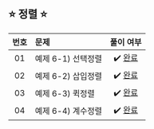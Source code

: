 ## ⭐️ 정렬 ⭐️ 

| **번호** | **문제** | **풀이 여부** |
|:--------:|:--------|:-------------:|
| 01 | 예제 6-1) 선택정렬 | ✔️ [완료](https://github.com/yuuforest/Baekjoon/blob/main/%EC%9D%B4%EC%BD%94%ED%85%8C/chapter06/%EC%84%A0%ED%83%9D%EC%A0%95%EB%A0%AC.py) |
| 02 | 예제 6-2) 삽입정렬 | ✔️ [완료](https://github.com/yuuforest/Baekjoon/blob/main/%EC%9D%B4%EC%BD%94%ED%85%8C/chapter06/%EC%82%BD%EC%9E%85%EC%A0%95%EB%A0%AC.py) |
| 03 | 예제 6-3) 퀵정렬   | ✔️ [완료](https://github.com/yuuforest/Baekjoon/blob/main/%EC%9D%B4%EC%BD%94%ED%85%8C/chapter06/%ED%80%B5%EC%A0%95%EB%A0%AC.py) |
| 04 | 예제 6-4) 계수정렬   | ✔️ [완료](https://github.com/yuuforest/Baekjoon/blob/main/%EC%9D%B4%EC%BD%94%ED%85%8C/chapter06/%EA%B3%84%EC%88%98%EC%A0%95%EB%A0%AC.py) |